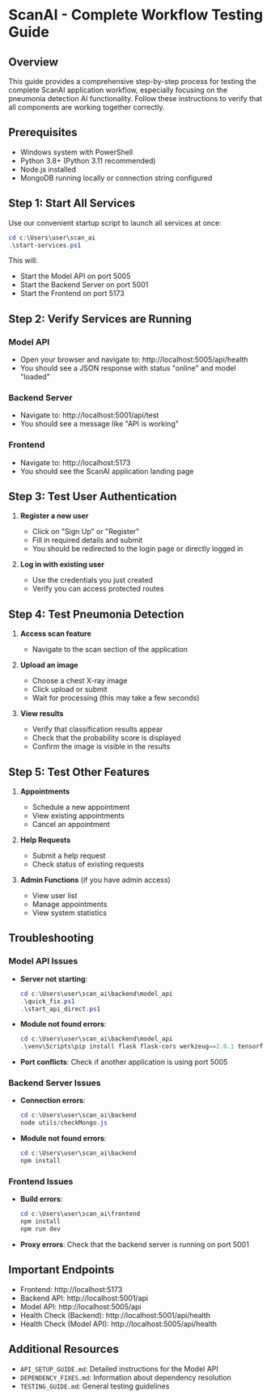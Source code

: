 # ScanAI - Complete Workflow Testing Guide

## Overview

This guide provides a comprehensive step-by-step process for testing the complete ScanAI application workflow, especially focusing on the pneumonia detection AI functionality. Follow these instructions to verify that all components are working together correctly.

## Prerequisites

- Windows system with PowerShell
- Python 3.8+ (Python 3.11 recommended)
- Node.js installed
- MongoDB running locally or connection string configured

## Step 1: Start All Services

Use our convenient startup script to launch all services at once:

```powershell
cd c:\Users\user\scan_ai
.\start-services.ps1
```

This will:
- Start the Model API on port 5005
- Start the Backend Server on port 5001
- Start the Frontend on port 5173

## Step 2: Verify Services are Running

### Model API
- Open your browser and navigate to: http://localhost:5005/api/health
- You should see a JSON response with status "online" and model "loaded"

### Backend Server
- Navigate to: http://localhost:5001/api/test
- You should see a message like "API is working"

### Frontend
- Navigate to: http://localhost:5173
- You should see the ScanAI application landing page

## Step 3: Test User Authentication

1. **Register a new user**
   - Click on "Sign Up" or "Register"
   - Fill in required details and submit
   - You should be redirected to the login page or directly logged in

2. **Log in with existing user**
   - Use the credentials you just created
   - Verify you can access protected routes

## Step 4: Test Pneumonia Detection

1. **Access scan feature**
   - Navigate to the scan section of the application

2. **Upload an image**
   - Choose a chest X-ray image
   - Click upload or submit
   - Wait for processing (this may take a few seconds)

3. **View results**
   - Verify that classification results appear
   - Check that the probability score is displayed
   - Confirm the image is visible in the results

## Step 5: Test Other Features

1. **Appointments**
   - Schedule a new appointment
   - View existing appointments
   - Cancel an appointment

2. **Help Requests**
   - Submit a help request
   - Check status of existing requests

3. **Admin Functions** (if you have admin access)
   - View user list
   - Manage appointments
   - View system statistics

## Troubleshooting

### Model API Issues

- **Server not starting**: 
  ```powershell
  cd c:\Users\user\scan_ai\backend\model_api
  .\quick_fix.ps1
  .\start_api_direct.ps1
  ```

- **Module not found errors**:
  ```powershell
  cd c:\Users\user\scan_ai\backend\model_api
  .\venv\Scripts\pip install flask flask-cors werkzeug==2.0.1 tensorflow==2.12.0 numpy==1.23.5 pillow==9.5.0 h5py==3.13.0
  ```

- **Port conflicts**: Check if another application is using port 5005

### Backend Server Issues

- **Connection errors**:
  ```powershell
  cd c:\Users\user\scan_ai\backend
  node utils/checkMongo.js
  ```

- **Module not found errors**:
  ```powershell
  cd c:\Users\user\scan_ai\backend
  npm install
  ```

### Frontend Issues

- **Build errors**:
  ```powershell
  cd c:\Users\user\scan_ai\frontend
  npm install
  npm run dev
  ```

- **Proxy errors**: Check that the backend server is running on port 5001

## Important Endpoints

- Frontend: http://localhost:5173
- Backend API: http://localhost:5001/api
- Model API: http://localhost:5005/api
- Health Check (Backend): http://localhost:5001/api/health
- Health Check (Model API): http://localhost:5005/api/health

## Additional Resources

- `API_SETUP_GUIDE.md`: Detailed instructions for the Model API
- `DEPENDENCY_FIXES.md`: Information about dependency resolution
- `TESTING_GUIDE.md`: General testing guidelines
